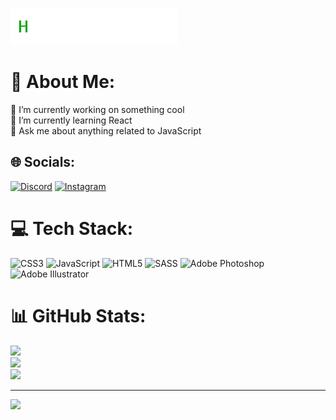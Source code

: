 ![namegif](name.gif)

# 💫 About Me:
🔭 I’m currently working on something cool<br>🌱 I’m currently learning React<br>💬 Ask me about anything related to JavaScript

## 🌐 Socials:
[![Discord](https://img.shields.io/badge/Discord-%237289DA.svg?logo=discord&logoColor=white)](https://discord.gg/d3TJrW4X) [![Instagram](https://img.shields.io/badge/Instagram-%23E4405F.svg?logo=Instagram&logoColor=white)](https://instagram.com/hubert_ryzow) 

# 💻 Tech Stack:
![CSS3](https://img.shields.io/badge/css3-%231572B6.svg?style=for-the-badge&logo=css3&logoColor=white) ![JavaScript](https://img.shields.io/badge/javascript-%23323330.svg?style=for-the-badge&logo=javascript&logoColor=%23F7DF1E) ![HTML5](https://img.shields.io/badge/html5-%23E34F26.svg?style=for-the-badge&logo=html5&logoColor=white) ![SASS](https://img.shields.io/badge/SASS-hotpink.svg?style=for-the-badge&logo=SASS&logoColor=white) ![Adobe Photoshop](https://img.shields.io/badge/adobephotoshop-%2331A8FF.svg?style=for-the-badge&logo=adobephotoshop&logoColor=white) ![Adobe Illustrator](https://img.shields.io/badge/adobeillustrator-%23FF9A00.svg?style=for-the-badge&logo=adobeillustrator&logoColor=white)
# 📊 GitHub Stats:
![](https://github-readme-stats.vercel.app/api?username=hubert-ryzow&theme=tokyonight&hide_border=false&include_all_commits=true&count_private=false)<br/>
![](https://github-readme-streak-stats.herokuapp.com/?user=hubert-ryzow&theme=tokyonight&hide_border=false)<br/>
![](https://github-readme-stats.vercel.app/api/top-langs/?username=hubert-ryzow&theme=tokyonight&hide_border=false&include_all_commits=true&count_private=false&layout=compact)

---
[![](https://visitcount.itsvg.in/api?id=hubert-ryzow&icon=0&color=12)](https://visitcount.itsvg.in)
